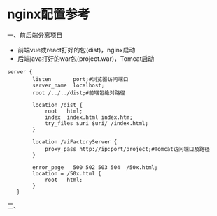 # nginx配置参考

一、前后端分离项目
- 前端vue或react打好的包(dist)，nginx启动
- 后端java打好的war包(project.war)，Tomcat启动
```
server {
        listen       port;#浏览器访问端口
        server_name  localhost;
        root /../../dist;#前端包绝对路径

        location /dist {
            root   html;
            index  index.html index.htm;
            try_files $uri $uri/ /index.html;
        }

        location /aiFactoryServer {
            proxy_pass http://ip:port/project;#Tomcat访问端口及路径
        }

        error_page   500 502 503 504  /50x.html;
        location = /50x.html {
            root   html;
        }
   }

```
二、